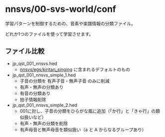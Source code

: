 # nnsvs/00-svs-world/conf

学習パターンを制御するための、音素や楽譜情報の分類ファイル。

どれか1つのファイルを使って学習させます。

## ファイル比較

- jp_qst_001_nnsvs.hed
  - [nnsvs/egs/kiritan_singing](https://github.com/r9y9/nnsvs/tree/master/egs/kiritan_singing) に含まれるデフォルトのもの
- jp_qst_001_nnsvs_simple_1.hed
  - 子音の分類を 有声子音・無声子音 のみに削減
  - 有声・無声の分類あり
  - 有音の分類あり
  - 拍子情報削除
- jp_qst_001_nnsvs_simple_2.hed
  - 001に対し、子音の分類をひらがな風に追加（「か行」と「きゃ行」の類似扱いなど）
  - 有声・無声の分類を削除
  - 有声母音と無声母音を類似扱い（a と A からなるグループあり）



